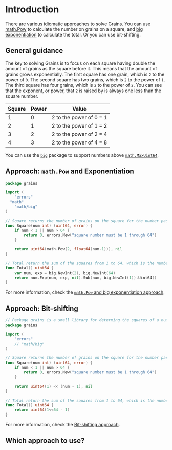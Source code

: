 # Introduction

There are various idiomatic approaches to solve Grains.
You can use [math.Pow][math-pow] to calculate the number on grains on a square, and
[big exponentiation][big-exponentiation] to calculate the total.
Or you can use bit-shifting.

## General guidance

The key to solving Grains is to focus on each square having double the amount of grains as the square before it.
This means that the amount of grains grows exponentially.
The first square has one grain, which is `2` to the power of `0`.
The second square has two grains, which is `2` to the power of `1`.
The third square has four grains, which is `2` to the power of `2`.
You can see that the exponent, or power, that `2` is raised by is always one less than the square number.

| Square | Power | Value                   |
| ------ | ----- | ----------------------- |
| 1      | 0     | 2 to the power of 0 = 1 |
| 2      | 1     | 2 to the power of 1 = 2 |
| 3      | 2     | 2 to the power of 2 = 4 |
| 4      | 3     | 2 to the power of 4 = 8 |

You can use the [`big`][big] package to support numbers above [`math.MaxUint64`][maxuint64].

## Approach: `math.Pow` and Exponentiation

```go
package grains

import (
	"errors"
  "math"
	"math/big"
)

// Square returns the number of grains on the square for the number passed in.
func Square(num int) (uint64, error) {
	if num < 1 || num > 64 {
		return 0, errors.New("square number must be 1 through 64")
	}

	return uint64(math.Pow(2, float64(num-1))), nil
}

// Total return the sum of the squares from 1 to 64, which is the number of squares on a chess board.
func Total() uint64 {
	var num, exp = big.NewInt(2), big.NewInt(64)
	return num.Exp(num, exp, nil).Sub(num, big.NewInt(1)).Uint64()
}
```

For more information, check the [`math.Pow` and big exponentiation approach][approach-math-pow-big-exponentiation].

## Approach: Bit-shifting

```go
// Package grains is a small library for determing the squares of a number.
package grains

import (
	"errors"
	// "math/big"
)

// Square returns the number of grains on the square for the number passed in.
func Square(num int) (uint64, error) {
	if num < 1 || num > 64 {
		return 0, errors.New("square number must be 1 through 64")
	}

	return uint64(1) << (num - 1), nil
}

// Total return the sum of the squares from 1 to 64, which is the number of squares on a chess board.
func Total() uint64 {
	return uint64(1<<64 - 1)
}
```

For more information, check the [Bit-shifting approach][approach-bit-shifting].

## Which approach to use?

[math-pow]: https://pkg.go.dev/math#Pow
[big-exponentiation]: https://pkg.go.dev/math/big#Int.Exp
[big]: https://pkg.go.dev/math/big
[maxuint64]: https://www.includehelp.com/golang/math-maxuint64-constant-with-examples.aspx
[approach-math-pow-big-exponentiation]: https://exercism.org/tracks/go/exercises/grains/approaches/math-pow-big-exponentiation
[approach-bit-shifting]: https://exercism.org/tracks/go/exercises/grains/approaches/bit-shifting
